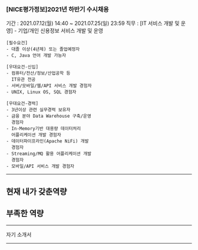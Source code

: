 ### [NICE평가정보]2021년 하반기 수시채용

기간 : 2021.07.12(월) 14:40 ~ 2021.07.25(일) 23:59
직무 : [IT 서비스 개발 및 운영] - 기업/개인 신용정보 서비스 개발 및 운영

    [필수요건]
    - 대졸 이상(4년제) 또는 졸업예정자
    - C, Java 언어 개발 가능자

    [우대요건-신입]
    - 컴퓨터/전산/정보/산업공학 등
      IT유관 전공
    - 서버/모바일/웹/API 서비스 개발 경험자
    - UNIX, Linux OS, SQL 경험자

    [우대요건-경력]
    - 3년이상 관련 실무경력 보유자
    - 금융 분야 Data Warehouse 구축/운영
      경험자
    - In-Memory기반 대용량 데이터처리
      어플리케이션 개발 경험자
    - 데이터파이프라인(Apache NiFi) 개발
      경험자
    - Streaming/MQ 활용 어플리케이션 개발
      경험자
    - 모바일/API 서비스 개발 경험자
    
-----------------------------------------
현재 내가 갖춘역량
  -
  
부족한 역량
  - 
--------------------------------
자기 소개서


---------------------------
